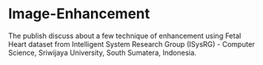 # Image-Enhancement
The publish discuss about a few technique of enhancement using Fetal Heart dataset from Intelligent System Research Group (ISysRG) - Computer Science, Sriwijaya University, South Sumatera, Indonesia.
